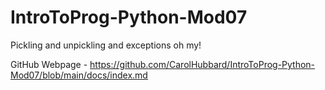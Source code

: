 # IntroToProg-Python-Mod07
Pickling and unpickling and exceptions oh my!

GitHub Webpage - https://github.com/CarolHubbard/IntroToProg-Python-Mod07/blob/main/docs/index.md
